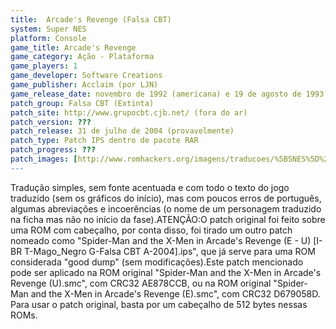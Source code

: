 ```yaml
---
title:  Arcade's Revenge (Falsa CBT)
system: Super NES
platform: Console
game_title: Arcade's Revenge
game_category: Ação - Plataforma
game_players: 1
game_developer: Software Creations
game_publisher: Acclaim (por LJN)
game_release_date: novembro de 1992 (americana) e 19 de agosto de 1993 (européia)
patch_group: Falsa CBT (Extinta)
patch_site: http://www.grupocbt.cjb.net/ (fora do ar)
patch_version: ???
patch_release: 31 de julho de 2004 (provavelmente)
patch_type: Patch IPS dentro de pacote RAR
patch_progress: ???
patch_images: [http://www.romhackers.org/imagens/traducoes/%5BSNES%5D%20Arcade's%20Revenge%20-%20Falsa%20CBT%20-%201.png,http://www.romhackers.org/imagens/traducoes/%5BSNES%5D%20Arcade's%20Revenge%20-%20Falsa%20CBT%20-%202.png,http://www.romhackers.org/imagens/traducoes/%5BSNES%5D%20Arcade's%20Revenge%20-%20Falsa%20CBT%20-%203.png]
---
```

Tradução simples, sem fonte acentuada e com todo o texto do jogo traduzido (sem os gráficos do início), mas com poucos erros de português, algumas abreviações e incoerências (o nome de um personagem traduzido na ficha mas não no início da fase).ATENÇÃO:O patch original foi feito sobre uma ROM com cabeçalho, por conta disso, foi tirado um outro patch nomeado como "Spider-Man and the X-Men in Arcade's Revenge (E - U) [I-BR T-Mago_Negro G-Falsa CBT A-2004].ips", que já serve para uma ROM considerada "good dump" (sem modificações).Este patch mencionado pode ser aplicado na ROM original "Spider-Man and the X-Men in Arcade's Revenge (U).smc", com CRC32 AE878CCB, ou na ROM original "Spider-Man and the X-Men in Arcade's Revenge (E).smc", com CRC32 D679058D. Para usar o patch original, basta por um cabeçalho de 512 bytes nessas ROMs.